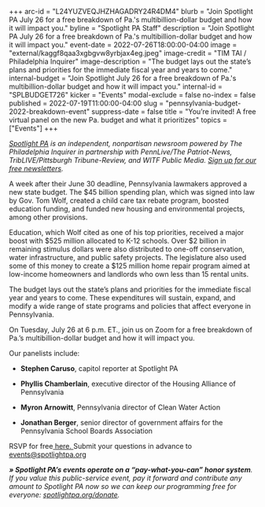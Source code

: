 +++
arc-id = "L24YUZVEQJHZHAGADRY24R4DM4"
blurb = "Join Spotlight PA July 26 for a free breakdown of Pa.'s multibillion-dollar budget and how it will impact you."
byline = "Spotlight PA Staff"
description = "Join Spotlight PA July 26 for a free breakdown of Pa.'s multibillion-dollar budget and how it will impact you."
event-date = 2022-07-26T18:00:00-04:00
image = "external/kaggf8qaa3xgbgvw8yrbjax4eg.jpeg"
image-credit = "TIM TAI / Philadelphia Inquirer"
image-description = "The budget lays out the state’s plans and priorities for the immediate fiscal year and years to come."
internal-budget = "Join Spotlight July 26 for a free breakdown of Pa.'s multibillion-dollar budget and how it will impact you."
internal-id = "SPLBUDGET726"
kicker = "Events"
modal-exclude = false
no-index = false
published = 2022-07-19T11:00:00-04:00
slug = "pennsylvania-budget-2022-breakdown-event"
suppress-date = false
title = "You’re invited! A free virtual panel on the new Pa. budget and what it prioritizes"
topics = ["Events"]
+++

<a href="https://www.spotlightpa.org/"><i>Spotlight PA</i></a><i> is an independent, nonpartisan newsroom powered by The Philadelphia Inquirer in partnership with PennLive/The Patriot-News, TribLIVE/Pittsburgh Tribune-Review, and WITF Public Media. </i><a href="https://www.spotlightpa.org/newsletters"><i>Sign up for our free newsletters</i></a><i>.</i>

A week after their June 30 deadline, Pennsylvania lawmakers approved a new state budget. The $45 billion spending plan, which was signed into law by Gov. Tom Wolf, created a child care tax rebate program, boosted education funding, and funded new housing and environmental projects, among other provisions.

Education, which Wolf cited as one of his top priorities, received a major boost with $525 million allocated to K-12 schools. Over $2 billion in remaining stimulus dollars were also distributed to one-off conservation, water infrastructure, and public safety projects. The legislature also used some of this money to create a $125 million home repair program aimed at low-income homeowners and landlords who own less than 15 rental units.

The budget lays out the state’s plans and priorities for the immediate fiscal year and years to come. These expenditures will sustain, expand, and modify a wide range of state programs and policies that affect everyone in Pennsylvania.

On Tuesday, July 26 at 6 p.m. ET., join us on Zoom for a free breakdown of Pa.’s multibillion-dollar budget and how it will impact you.

Our panelists include:

- <b>Stephen Caruso</b>, capitol reporter at Spotlight PA

- <b>Phyllis Chamberlain</b>, executive director of the Housing Alliance of Pennsylvania

- <b>Myron Arnowitt</b>, Pennsylvania director of Clean Water Action

- <b>Jonathan Berger</b>, senior director of government affairs for the Pennsylvania School Boards Association

RSVP for free<a href="https://inquirer.zoom.us/webinar/register/WN_lSAM7MvSQuWlARoVTuf1Pw"> here. </a>Submit your questions in advance to <a href="mailto:events@spotlightpa.org">events@spotlightpa.org</a>

<i><b>» Spotlight PA’s events operate on a “pay-what-you-can” honor system</b></i><i>. If you value this public-service event, pay it forward and contribute any amount to Spotlight PA now so we can keep our programming free for everyone: </i><a href="http://spotlightpa.org/donate"><i>spotlightpa.org/donate</i></a><i>.</i>
